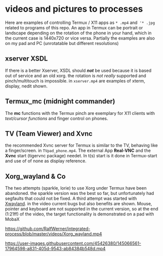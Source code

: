 # videos and pictures to processes
Here are examples of controlling Termux / X11 apps as `* .mp4` and` '* .jpg` related to programs of this repo.
An app in Termux can be portrait or landscape depending on the rotation of the phone in your hand, which in the current case is 1440x720 or vice versa.
Partially the examples are also on my pad and PC (unrotatable but different resolutions)
## xserver XSDL
If there is a better Xserver, XSDL should _**not**_ be used because it is based out of service and an old xorg. the rotation is _not really_ supported and pinch/multitouch is impossible. in `xserver.mp4` are examples of xterm, display, nedit shown.
## Termux_mc (midnight commander)
The **mc** functions with the Termux pinch are exemplary for X11 clients with _text/cursor functions_ and finger control on phones.
## TV (Team Viewer) and Xvnc
the recommended Xvnc server for Termux is similar to the TV, behaving like a finger/screen. in `TVpad_phone.mp4`. The external App **Real-VNC** and the **Xvnc** start (tigervnc package) needet. In t(s) start is it done in Termux-start and use of of none as display reference.
## Xorg_wayland & Co
The two attempts (sparkle, lorie) to use Xorg under Termux have been abandoned. the sparkle version was the best so far, but unfortunately had segfaults that could not be fixed. A third attempt was started with [Xwayland](https://en.wikipedia.org/wiki/X.Org_Server#XWayland). in the video current bugs but also benefits are shown.
Mouse, pointer and keyboard are not supported in the current version, so at the end (1:21ff) of the video, the target functionality is demonstrated on a pad with MobaX

https://github.com/RalfWerner/integrated-process/blob/master/videos/Xorg_wayland.mp4

https://user-images.githubusercontent.com/45426380/145066561-17964598-a831-405d-9543-ab84384b548d.mp4 
